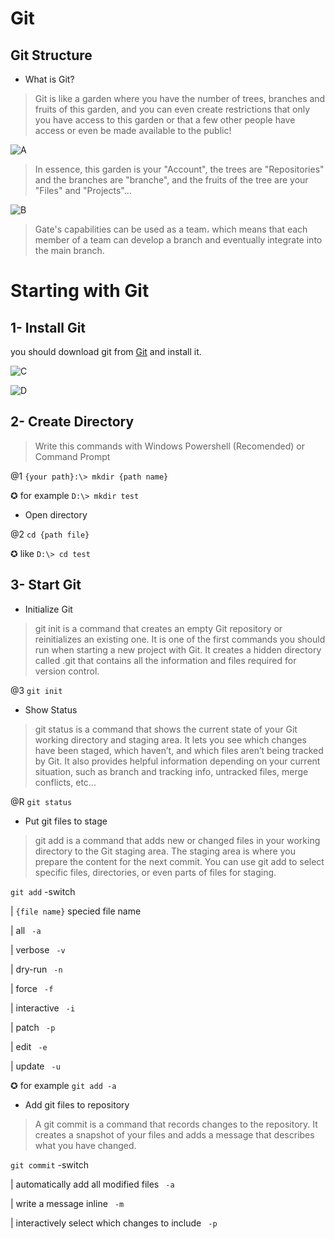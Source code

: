 ﻿# Git

## Git Structure

* What is Git?
> Git is like a garden where you have the number of trees, branches and fruits of this garden, and you can even create restrictions that only you have access to this garden or that a few other people have access or even be made available to the public!

![A](https://github.com/ALTONIBOT/Public/blob/main/img/A.png)

> In essence, this garden is your "Account", the trees are "Repositories" and the branches are "branche", and the fruits of the tree are your "Files" and "Projects"...

![B](https://github.com/ALTONIBOT/Public/blob/main/img/B.png)

> Gate's capabilities can be used as a team، which means that each member of a team can develop a branch and eventually integrate into the main branch.


# Starting with Git

## 1- Install Git
you should download git from [Git](https://git-scm.com/) and install it.

![C](https://github.com/ALTONIBOT/Public/blob/main/img/C.png)

![D](https://github.com/ALTONIBOT/Public/blob/main/img/D.png)

## 2- Create Directory
> Write this commands with Windows Powershell (Recomended) or Command Prompt

@1 `{your path}:\> mkdir {path name}`

✪ for example `D:\> mkdir test`

* Open directory

@2 `cd {path file}` 

✪ like `D:\> cd test`

## 3- Start Git

* Initialize Git
> git init is a command that creates an empty Git repository or reinitializes an existing one. It is one of the first commands you should run when starting a new project with Git. It creates a hidden directory called .git that contains all the information and files required for version control.

@3 `git init`

* Show Status
> git status is a command that shows the current state of your Git working directory and staging area. It lets you see which changes have been staged, which haven’t, and which files aren’t being tracked by Git. It also provides helpful information depending on your current situation, such as branch and tracking info, untracked files, merge conflicts, etc...

@R `git status`

* Put git files to stage
> git add is a command that adds new or changed files in your working directory to the Git staging area. The staging area is where you prepare the content for the next commit. You can use git add to select specific files, directories, or even parts of files for staging.

`git add` -switch

| `{file name}` specied file name

| all ` -a`

| verbose ` -v`

| dry-run ` -n`

| force ` -f`

| interactive ` -i`

| patch ` -p`

| edit ` -e`

| update ` -u`

✪ for example `git add -a`

* Add git files to repository
> A git commit is a command that records changes to the repository. It creates a snapshot of your files and adds a message that describes what you have changed.

`git commit` -switch

| automatically add all modified files ` -a`

| write a message inline ` -m`

| interactively select which changes to include ` -p`